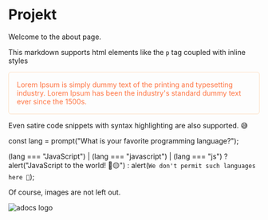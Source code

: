 # Projekt

Welcome to the about page.

This markdown supports html elements like the `p` tag coupled with inline styles

<p style="color: #ff7340; border: 1px solid rgba(255, 135, 23, 0.25); border-radius:5px; padding: 1rem;">Lorem Ipsum is simply dummy text of the printing and typesetting industry. Lorem Ipsum has been the industry's standard dummy text ever since the 1500s.</p>

Even satire code snippets with syntax highlighting are also supported. 😅

const lang = prompt("What is your favorite programming language?");

(lang === "JavaScript") | (lang === "javascript") | (lang === "js")
? alert("JavaScript to the world! 🚀🟡")
: alert(`We don't permit such languages here 💩`);

Of course, images are not left out.

<img src="/logo.svg" alt="adocs logo">